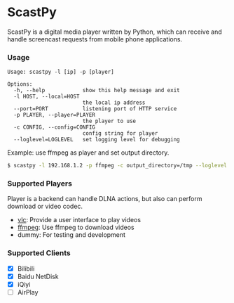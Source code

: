 ScastPy
=======
ScastPy is a digital media player written by Python, which can receive and handle screencast requests from mobile phone applications.  

### Usage
```
Usage: scastpy -l [ip] -p [player]

Options:
  -h, --help            show this help message and exit
  -l HOST, --local=HOST
                        the local ip address
  --port=PORT           listening port of HTTP service
  -p PLAYER, --player=PLAYER
                        the player to use
  -c CONFIG, --config=CONFIG
                        config string for player
  --loglevel=LOGLEVEL   set logging level for debugging
```

Example: use ffmpeg as player and set output directory.
```bash
$ scastpy -l 192.168.1.2 -p ffmpeg -c output_directory=/tmp --loglevel DEBUG
```

### Supported Players
Player is a backend can handle DLNA actions, but also can perform download or video codec.

- [vlc](https://www.videolan.org/): Provide a user interface to play videos
- [ffmpeg](https://ffmpeg.org/): Use ffmpeg to download videos
- dummy: For testing and development

### Supported Clients
- [x] Bilibili
- [x] Baidu NetDisk
- [x] iQiyi
- [ ] AirPlay